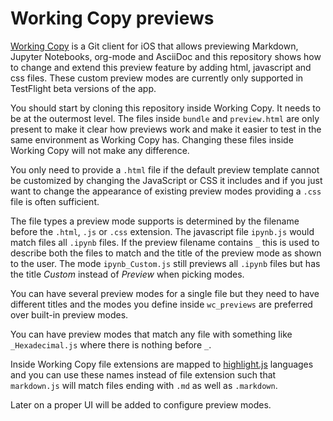 Working Copy previews
=====================

[Working Copy](https://workingcopy.app/) is a Git client for iOS that allows previewing Markdown, Jupyter Notebooks, org-mode and AsciiDoc
and this repository shows how to change and extend this preview feature by adding html, javascript and css files. These custom 
preview modes are currently only supported in TestFlight beta versions of the app.

You should start by cloning this repository inside Working Copy. It needs to be at the outermost level. The
files inside `bundle` and `preview.html` are only present to make it clear how previews work and make it easier
to test in the same environment as Working Copy has. Changing these files inside Working Copy will not make
any difference.

You only need to provide a `.html` file if the default preview template cannot be customized by changing the JavaScript or CSS it includes and if you just want to change the appearance of existing preview modes providing a `.css` file is often sufficient. 

The file types a preview mode supports is determined by the filename before the `.html`, `.js` or `.css` extension.
The javascript file `ipynb.js` would match files all `.ipynb` files. If the preview filename contains `_` this
is used to describe both the files to match and the title of the preview mode as shown to the user. 
The mode `ipynb_Custom.js` still previews all `.ipynb` files but has the title *Custom* instead 
of *Preview* when picking modes.

You can have several preview modes for a single file but they need to have different titles and the modes you
define inside `wc_previews` are preferred over built-in preview modes.

You can have preview modes that match any file with something like `_Hexadecimal.js` where there is nothing
before `_`. 

Inside Working Copy file extensions are mapped to
[highlight.js](https://github.com/highlightjs/highlight.js/tree/master/src/languages) languages and 
you can use these names instead of file extension such that `markdown.js` will match files ending with `.md` 
as well as `.markdown`.

Later on a proper UI will be added to configure preview modes.
